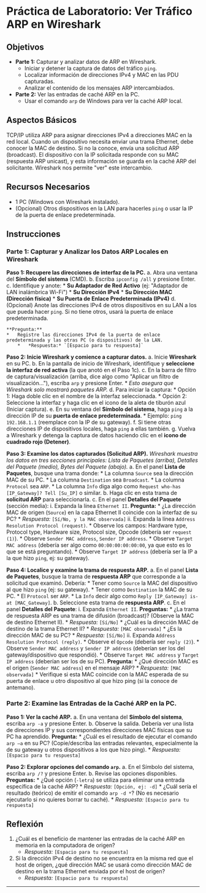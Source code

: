 # Práctica de Laboratorio: Ver Tráfico ARP en Wireshark

## Objetivos
*   **Parte 1:** Capturar y analizar datos de ARP en Wireshark.
    *   Iniciar y detener la captura de datos del tráfico `ping`.
    *   Localizar información de direcciones IPv4 y MAC en las PDU capturadas.
    *   Analizar el contenido de los mensajes ARP intercambiados.
*   **Parte 2:** Ver las entradas de caché ARP en la PC.
    *   Usar el comando `arp` de Windows para ver la caché ARP local.

## Aspectos Básicos
TCP/IP utiliza ARP para asignar direcciones IPv4 a direcciones MAC en la red local. Cuando un dispositivo necesita enviar una trama Ethernet, debe conocer la MAC de destino. Si no la conoce, envía una solicitud ARP (broadcast). El dispositivo con la IP solicitada responde con su MAC (respuesta ARP unicast), y esta información se guarda en la caché ARP del solicitante. Wireshark nos permite "ver" este intercambio.

## Recursos Necesarios
*   1 PC (Windows con Wireshark instalado).
*   (Opcional) Otros dispositivos en la LAN para hacerles `ping` o usar la IP de la puerta de enlace predeterminada.

## Instrucciones

### Parte 1: Capturar y Analizar los Datos ARP Locales en Wireshark

**Paso 1: Recupere las direcciones de interfaz de la PC.**
    a. Abra una ventana del **Símbolo del sistema** (CMD).
    b. Escriba `ipconfig /all` y presione Enter.
    c. Identifique y anote:
        *   **Su Adaptador de Red Activo** (ej: "Adaptador de LAN inalámbrica Wi-Fi")
        *   **Su Dirección IPv4**
        *   **Su Dirección MAC (Dirección física)**
        *   **Su Puerta de Enlace Predeterminada (IPv4)**
    d. (Opcional) Anote las direcciones IPv4 de otros dispositivos en su LAN a los que pueda hacer `ping`. Si no tiene otros, usará la puerta de enlace predeterminada.

    **Pregunta:**
    *   Registre las direcciones IPv4 de la puerta de enlace predeterminada y las otras PC (o dispositivos) de la LAN.
        *   *Respuesta:* `[Espacio para tu respuesta]`

**Paso 2: Inicie Wireshark y comience a capturar datos.**
    a. Inicie **Wireshark** en su PC.
    b. En la pantalla de inicio de Wireshark, identifique y **seleccione la interfaz de red activa** (la que anotó en el Paso 1c).
    c. En la barra de filtro de captura/visualización (arriba, dice algo como "Aplicar un filtro de visualización..."), escriba `arp` y presione Enter.
        *   *Esto asegura que Wireshark solo mostrará paquetes ARP.*
    d. Para iniciar la captura:
        *   Opción 1: Haga doble clic en el nombre de la interfaz seleccionada.
        *   Opción 2: Seleccione la interfaz y haga clic en el icono de la aleta de tiburón azul (Iniciar captura).
    e. En su ventana del **Símbolo del sistema**, haga `ping` a la dirección IP de su **puerta de enlace predeterminada**.
        *   Ejemplo: `ping 192.168.1.1` (reemplace con la IP de su gateway).
    f. Si tiene otras direcciones IP de dispositivos locales, haga `ping` a ellas también.
    g. Vuelva a Wireshark y detenga la captura de datos haciendo clic en el **icono de cuadrado rojo (Detener)**.

**Paso 3: Examine los datos capturados (Solicitud ARP).**
    *Wireshark muestra los datos en tres secciones principales: Lista de Paquetes (arriba), Detalles del Paquete (medio), Bytes del Paquete (abajo).*
    a. En el panel **Lista de Paquetes**, busque una trama donde:
        *   La columna `Source` sea la dirección MAC de su PC.
        *   La columna `Destination` sea `Broadcast`.
        *   La columna `Protocol` sea `ARP`.
        *   La columna `Info` diga algo como `Request who-has [IP_Gateway]? Tell [Su_IP]` o similar.
    b. Haga clic en esta trama de **solicitud ARP** para seleccionarla.
    c. En el panel **Detalles del Paquete** (sección media):
        i. Expanda la línea `Ethernet II`.
            **Pregunta:**
            *   ¿La dirección MAC de origen (`Source`) en la capa Ethernet II coincide con la interfaz de su PC?
                *   *Respuesta:* `[Sí/No, y la MAC observada]`
        ii. Expanda la línea `Address Resolution Protocol (request)`.
            *   Observe los campos: Hardware type, Protocol type, Hardware size, Protocol size, Opcode (debería ser `request (1)`).
            *   Observe `Sender MAC address`, `Sender IP address`.
            *   Observe `Target MAC address` (debería ser algo como `00:00:00:00:00:00`, ya que esto es lo que se está preguntando).
            *   Observe `Target IP address` (debería ser la IP a la que hizo `ping`, ej: su gateway).

**Paso 4: Localice y examine la trama de respuesta ARP.**
    a. En el panel **Lista de Paquetes**, busque la trama de **respuesta ARP** que corresponde a la solicitud que examinó. Debería:
        *   Tener como `Source` la MAC del dispositivo al que hizo `ping` (ej: su gateway).
        *   Tener como `Destination` la MAC de su PC.
        *   El `Protocol` ser `ARP`.
        *   La `Info` decir algo como `Reply [IP_Gateway] is-at [MAC_Gateway]`.
    b. Seleccione esta trama de **respuesta ARP**.
    c. En el panel **Detalles del Paquete**:
        i. Expanda `Ethernet II`.
            **Preguntas:**
            *   ¿La trama de respuesta ARP es una trama de difusión (broadcast)? (Observe la MAC de destino Ethernet II).
                *   *Respuesta:* `[Sí/No]`
            *   ¿Cuál es la dirección MAC de destino de la trama Ethernet II?
                *   *Respuesta:* `[MAC observada]`
            *   ¿Es la dirección MAC de su PC?
                *   *Respuesta:* `[Sí/No]`
        ii. Expanda `Address Resolution Protocol (reply)`.
            *   Observe el `Opcode` (debería ser `reply (2)`).
            *   Observe `Sender MAC address` y `Sender IP address` (deberían ser los del gateway/dispositivo que respondió).
            *   Observe `Target MAC address` y `Target IP address` (deberían ser los de su PC).
            **Pregunta:**
            *   ¿Qué dirección MAC es el origen (`Sender MAC address`) en el mensaje ARP?
                *   *Respuesta:* `[MAC observada]`
            *   Verifique si esta MAC coincide con la MAC esperada de su puerta de enlace u otro dispositivo al que hizo ping (si la conoce de antemano).

### Parte 2: Examine las Entradas de la Caché ARP en la PC.

**Paso 1: Ver la caché ARP.**
    a. En una ventana del **Símbolo del sistema**, escriba `arp -a` y presione Enter.
    b. Observe la salida. Debería ver una lista de direcciones IP y sus correspondientes direcciones MAC físicas que su PC ha aprendido.
    **Pregunta:**
    *   ¿Cuál es el resultado de ejecutar el comando `arp –a` en su PC? (Copie/describa las entradas relevantes, especialmente la de su gateway u otros dispositivos a los que hizo ping).
        *   *Respuesta:* `[Espacio para tu respuesta]`

**Paso 2: Explorar opciones del comando `arp`.**
    a. En el Símbolo del sistema, escriba `arp /?` y presione Enter.
    b. Revise las opciones disponibles.
    **Preguntas:**
    *   ¿Qué opción (`-letra`) se utiliza para eliminar una entrada específica de la caché ARP?
        *   *Respuesta:* `[Opción, ej: -d]`
    *   ¿Cuál sería el resultado (teórico) de emitir el comando `arp -d *`? (No es necesario ejecutarlo si no quieres borrar tu caché).
        *   *Respuesta:* `[Espacio para tu respuesta]`

## Reflexión
1.  ¿Cuál es el beneficio de mantener las entradas de la caché ARP en memoria en la computadora de origen?
    *   *Respuesta:* `[Espacio para tu respuesta]`
2.  Si la dirección IPv4 de destino no se encuentra en la misma red que el host de origen, ¿qué dirección MAC se usará como dirección MAC de destino en la trama Ethernet enviada por el host de origen?
    *   *Respuesta:* `[Espacio para tu respuesta]`

---